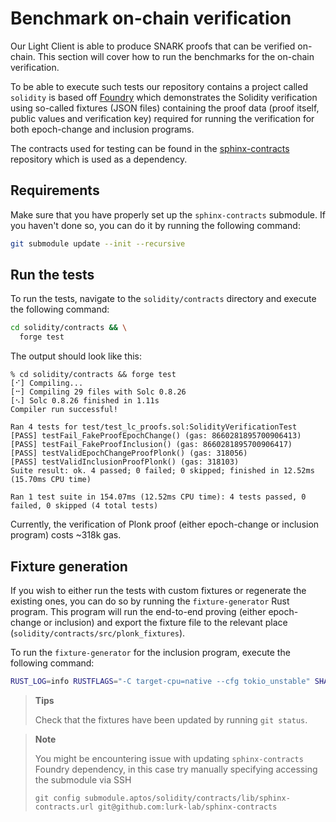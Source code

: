 # Benchmark on-chain verification

Our Light Client is able to produce SNARK proofs that can be verified on-chain. This section will cover how to run the
benchmarks for the on-chain verification.

To be able to execute such tests our repository contains a project called `solidity` is based
off [Foundry](https://github.com/foundry-rs/foundry) which demonstrates the Solidity verification using so-called
fixtures (JSON files) containing the proof data (proof itself, public values and verification key) required for running
the verification for both epoch-change and inclusion programs.

The contracts used for testing can be found in the [sphinx-contracts](https://github.com/lurk-lab/sphinx-contracts)
repository which is used as a dependency.

## Requirements

Make sure that you have properly set up the `sphinx-contracts` submodule. If you haven't done so, you can do it by
running the following command:

```bash
git submodule update --init --recursive
```

## Run the tests

To run the tests, navigate to the `solidity/contracts` directory and execute the following command:

```bash
cd solidity/contracts && \
  forge test
```

The output should look like this:

```
% cd solidity/contracts && forge test
[⠊] Compiling...
[⠒] Compiling 29 files with Solc 0.8.26
[⠢] Solc 0.8.26 finished in 1.11s
Compiler run successful!

Ran 4 tests for test/test_lc_proofs.sol:SolidityVerificationTest
[PASS] testFail_FakeProofEpochChange() (gas: 8660281895700906413)
[PASS] testFail_FakeProofInclusion() (gas: 8660281895700906417)
[PASS] testValidEpochChangeProofPlonk() (gas: 318056)
[PASS] testValidInclusionProofPlonk() (gas: 318103)
Suite result: ok. 4 passed; 0 failed; 0 skipped; finished in 12.52ms (15.70ms CPU time)

Ran 1 test suite in 154.07ms (12.52ms CPU time): 4 tests passed, 0 failed, 0 skipped (4 total tests)
```

Currently, the verification of Plonk proof (either epoch-change or inclusion program) costs ~318k gas.

## Fixture generation

If you wish to either run the tests with custom fixtures or regenerate the existing ones, you can do so by running the
`fixture-generator` Rust program. This program will run the end-to-end proving (either epoch-change or inclusion) and
export the fixture file to the relevant place (`solidity/contracts/src/plonk_fixtures`).

To run the `fixture-generator` for the inclusion program, execute the following command:

```bash
RUST_LOG=info RUSTFLAGS="-C target-cpu=native --cfg tokio_unstable" SHARD_SIZE=4194304 SHARD_BATCH_SIZE=0 cargo +nightly run --release --features aptos --bin generate-fixture -- --program inclusion
```

> **Tips**
>
> Check that the fixtures have been updated by running `git status`.

> **Note**
>
> You might be encountering issue with updating `sphinx-contracts` Foundry dependency, in this case try manually
> specifying accessing the submodule via SSH
> ```
> git config submodule.aptos/solidity/contracts/lib/sphinx-contracts.url git@github.com:lurk-lab/sphinx-contracts
> ```
